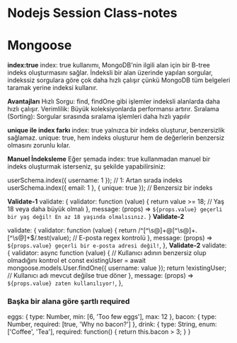 # Nodejs Session Class-notes

# Mongoose

**index:true**
index: true kullanımı, MongoDB'nin ilgili alan için bir B-tree indeks oluşturmasını sağlar.
İndeksli bir alan üzerinde yapılan sorgular, indekssiz sorgulara göre çok daha hızlı çalışır çünkü MongoDB tüm belgeleri taramak yerine indeksi kullanır.

**Avantajları**
Hızlı Sorgu: find, findOne gibi işlemler indeksli alanlarda daha hızlı çalışır.
Verimlilik: Büyük koleksiyonlarda performansı artırır.
Sıralama (Sorting): Sorgular sırasında sıralama işlemleri daha hızlı yapılır

**unique ile index farkı**
index: true yalnızca bir indeks oluşturur, benzersizlik sağlamaz.
unique: true, hem indeks oluşturur hem de değerlerin benzersiz olmasını zorunlu kılar.

**Manuel İndeksleme**
Eğer şemada index: true kullanmadan manuel bir indeks oluşturmak isterseniz, şu şekilde yapabilirsiniz:

userSchema.index({ username: 1 }); // 1: Artan sırada indeks
userSchema.index({ email: 1 }, { unique: true }); // Benzersiz bir indeks

**Validate-1**
validate: {
validator: function (value) {
return value >= 18; // Yaş 18 veya daha büyük olmalı
},
message: (props) => `${props.value} geçerli bir yaş değil! En az 18 yaşında olmalısınız.`
}
**Validate-2**

validate: {
validator: function (value) {
return /^[^\s@]+@[^\s@]+\.[^\s@]+$/.test(value); // E-posta regex kontrolü
      },
      message: (props) => `${props.value} geçerli bir e-posta adresi değil!`,
},
**Validate-2**
    validate: {
      validator: async function (value) {
        // Kullanıcı adının benzersiz olup olmadığını kontrol et
        const existingUser = await mongoose.models.User.findOne({ username: value });
        return !existingUser; // Kullanıcı adı mevcut değilse true döner
      },
      message: (props) => `${props.value} zaten kullanılıyor!`,
},

### Başka bir alana göre şartlı required

eggs: {
type: Number,
min: [6, 'Too few eggs'],
max: 12
},
bacon: {
type: Number,
required: [true, 'Why no bacon?']
},
drink: {
type: String,
enum: ['Coffee', 'Tea'],
required: function() {
return this.bacon > 3;
}
}
